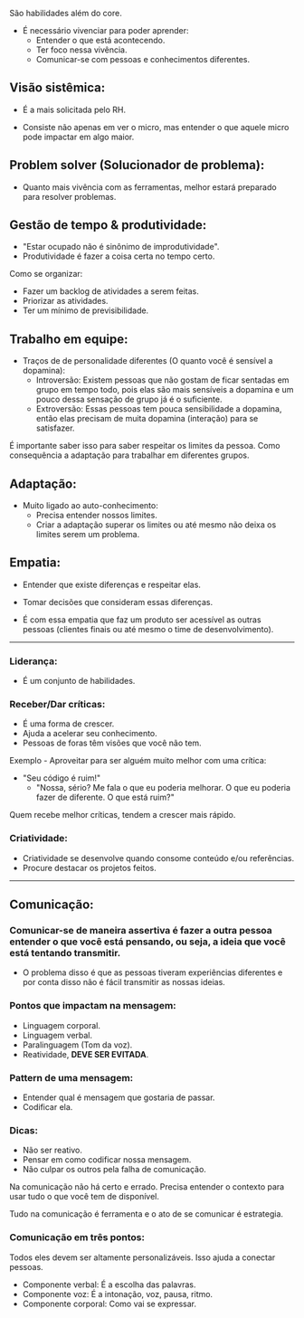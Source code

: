São habilidades além do core.

- É necessário vivenciar para poder aprender:
  - Entender o que está acontecendo.
  - Ter foco nessa vivência.
  - Comunicar-se com pessoas e conhecimentos diferentes.

## Visão sistêmica:

- É a mais solicitada pelo RH.

- Consiste não apenas em ver o micro, mas entender o que aquele micro pode impactar em algo maior.

## Problem solver (Solucionador de problema):

- Quanto mais vivência com as ferramentas, melhor estará preparado para resolver problemas.

## Gestão de tempo & produtividade:

- "Estar ocupado não é sinônimo de improdutividade".
- Produtividade é fazer a coisa certa no tempo certo.

Como se organizar:

- Fazer um backlog de atividades a serem feitas.
- Priorizar as atividades.
- Ter um mínimo de previsibilidade.

## Trabalho em equipe:

- Traços de de personalidade diferentes (O quanto você é sensível a dopamina):
  - Introversão: Existem pessoas que não gostam de ficar sentadas em grupo em tempo todo, pois elas são mais sensíveis a dopamina e um pouco dessa sensação de grupo já é o suficiente.
  - Extroversão: Essas pessoas tem pouca sensibilidade a dopamina, então elas precisam de muita dopamina (interação) para se satisfazer.

É importante saber isso para saber respeitar os limites da pessoa. Como consequência a adaptação para trabalhar em diferentes grupos.

## Adaptação:

- Muito ligado ao auto-conhecimento:
  - Precisa entender nossos limites.
  - Criar a adaptação superar os limites ou até mesmo não deixa os limites serem um problema.

## Empatia:

- Entender que existe diferenças e respeitar elas.
- Tomar decisões que consideram essas diferenças.

- É com essa empatia que faz um produto ser acessível as outras pessoas (clientes finais ou até mesmo o time de desenvolvimento).

---

### Liderança:

- É um conjunto de habilidades.

### Receber/Dar críticas:

- É uma forma de crescer.
- Ajuda a acelerar seu conhecimento.
- Pessoas de foras têm visões que você não tem.

Exemplo - Aproveitar para ser alguém muito melhor com uma crítica:

- "Seu código é ruim!"
  - "Nossa, sério? Me fala o que eu poderia melhorar. O que eu poderia fazer de diferente. O que está ruim?"

Quem recebe melhor críticas, tendem a crescer mais rápido.

### Criatividade:

- Criatividade se desenvolve quando consome conteúdo e/ou referências.
- Procure destacar os projetos feitos.

---

## Comunicação:

### Comunicar-se de maneira assertiva é fazer a outra pessoa entender o que você está pensando, ou seja, a ideia que você está tentando transmitir.

- O problema disso é que as pessoas tiveram experiências diferentes e por conta disso não é fácil transmitir as nossas ideias.

### Pontos que impactam na mensagem:

- Linguagem corporal.
- Linguagem verbal.
- Paralinguagem (Tom da voz).
- Reatividade, **DEVE SER EVITADA**.

### Pattern de uma mensagem:

- Entender qual é mensagem que gostaria de passar.
- Codificar ela.

### Dicas:

- Não ser reativo.
- Pensar em como codificar nossa mensagem.
- Não culpar os outros pela falha de comunicação.

Na comunicação não há certo e errado. Precisa entender o contexto para usar tudo o que você tem de disponível.

Tudo na comunicação é ferramenta e o ato de se comunicar é estrategia.

### Comunicação em três pontos:

Todos eles devem ser altamente personalizáveis. Isso ajuda a conectar pessoas.

- Componente verbal: É a escolha das palavras.
- Componente voz: É a intonação, voz, pausa, ritmo.
- Componente corporal: Como vai se expressar.

